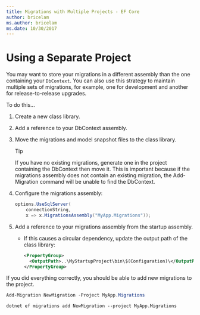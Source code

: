 ```yaml
---
title: Migrations with Multiple Projects - EF Core
author: bricelam
ms.author: bricelam
ms.date: 10/30/2017
---
```

Using a Separate Project
========================
You may want to store your migrations in a different assembly than the one containing your `DbContext`. You can also
use this strategy to maintain multiple sets of migrations, for example, one for development and another for
release-to-release upgrades.

To do this...

1. Create a new class library.

2. Add a reference to your DbContext assembly.

3. Move the migrations and model snapshot files to the class library.
   > [!TIP]
   > If you have no existing migrations, generate one in the project containing the DbContext then move it. 
   > This is important because if the migrations assembly does not contain an existing migration, the Add-Migration command will be unable to find the DbContext.

4. Configure the migrations assembly:

   ``` csharp
   options.UseSqlServer(
       connectionString,
       x => x.MigrationsAssembly("MyApp.Migrations"));
   ```

5. Add a reference to your migrations assembly from the startup assembly.
   * If this causes a circular dependency, update the output path of the class library:

     ``` xml
     <PropertyGroup>
       <OutputPath>..\MyStartupProject\bin\$(Configuration)\</OutputPath>
     </PropertyGroup>
     ```

If you did everything correctly, you should be able to add new migrations to the project.

``` powershell
Add-Migration NewMigration -Project MyApp.Migrations
```
``` Console
dotnet ef migrations add NewMigration --project MyApp.Migrations
```
